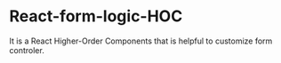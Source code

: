 # React-form-logic-HOC
It is a React Higher-Order Components that is helpful to customize form controler.
